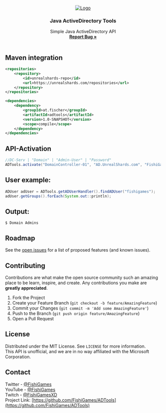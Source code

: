 <!-- PROJECT LOGO -->
<br />
<p align="center">
  <a href="https://github.com/FishiGames/ADTools">
    <img src="https://cdn.worldvectorlogo.com/logos/active-directory-1.svg" alt="Logo">
  </a>

<h3 align="center">Java ActiveDirectory Tools</h3>

  <p align="center">
    Simple Java ActiveDirectory API
    <br />
    <a href="https://github.com/FishiGames/ADTools/issues"><strong>Report Bug »</strong></a>
    <br />
    <br />
  </p>

<!-- INTEGRATION -->
## Maven integration
```xml
<repositories>
    <repository>
        <id>unrealshards-repo</id>
        <url>https://unrealshards.com/repositories</url>
    </repository>
</repositories>

<dependencies>
    <dependency>
        <groupId>at.fischer</groupId>
        <artifactId>adtools</artifactId>
        <version>1.0-SNAPSHOT</version>
        <scope>compile</scope>
    </dependency>
</dependencies>
```

<!-- USAGE EXAMPLES -->
## API-Activation
```java
//DC-Serv | "Domain" | "Admin-User" | "Password"
ADTools.activate("DomainController-01", "AD.UnrealShards.com", "FishiGames", "P4ssw0rd12E");
```


## User example:
```java
ADUser adUser = ADTools.getADUserHandler().findADUser("fishigames");
adUser.getGroups().forEach(System.out::println);
```


## Output:

```shell
$ Domain Admins
```

<!-- ROADMAP -->
## Roadmap

See the [open issues](https://github.com/FishiGames/ADTools/issues) for a list of proposed features (and known issues).


<!-- CONTRIBUTING -->
## Contributing

Contributions are what make the open source community such an amazing place to be learn, inspire, and create. Any contributions you make are **greatly appreciated**.

1. Fork the Project
2. Create your Feature Branch (`git checkout -b feature/AmazingFeature`)
3. Commit your Changes (`git commit -m 'Add some AmazingFeature'`)
4. Push to the Branch (`git push origin feature/AmazingFeature`)
5. Open a Pull Request


<!-- LICENSE -->
## License

Distributed under the MIT License. See `LICENSE` for more information.
\
This API is unofficial, and we are in no way affiliated with the Microsoft Corporation.


<!-- CONTACT -->
## Contact

Twitter - [@FishiGames](https://twitter.com/FishiGames)
\
YouTube - [@FishiGames](https://www.youtube.com/channel/UC1DY8vlCtV-5fm41qsO19Qw)
\
Twitch - [@FishiGamesXD](https://twitch.tv/FishiGamesXD)
\
Project Link: [https://github.com/FishiGames/ADTools](https://github.com/FishiGames/ADTools)
